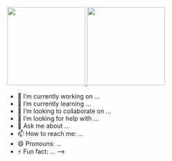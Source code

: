 
<a href="https://github.com/AVS1508">
  <img height="180em" src="https://github-readme-stats.vercel.app/api?username=Dargnel=buefy&show_icons=true" />
  <img height="180em" src="https://github-readme-stats.vercel.app/api/top-langs/?username=Dargnel=buefy&layout=compact" />
</a>

- 🔭 I’m currently working on ...
- 🌱 I’m currently learning ...
- 👯 I’m looking to collaborate on ...
- 🤔 I’m looking for help with ...
- 💬 Ask me about ...
- 📫 How to reach me: ...
- 😄 Pronouns: ...
- ⚡ Fun fact: ...
-->
